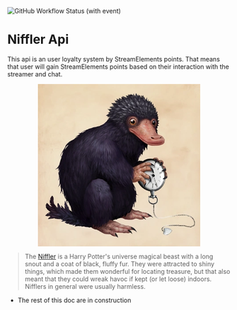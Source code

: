 <img alt="GitHub Workflow Status (with event)" src="https://img.shields.io/github/actions/workflow/status/vinicarvalhosantos/niffler-api/build.yml?style=plastic"><br>
# Niffler Api

This api is an user loyalty system by StreamElements points. That means that user will gain StreamElements points based on their interaction with the streamer and chat.

<img src="docs/images/niffler.png" alt="project-icon" width="367" style="margin: 0 auto; display: block"/>

> The [Niffler](https://harrypotter.fandom.com/wiki/Niffler) is a Harry Potter's universe magical beast with a long snout and a coat of black, fluffy fur. They were attracted to shiny things, which made them wonderful for locating treasure, but that also meant that they could wreak havoc if kept (or let loose) indoors. Nifflers in general were usually harmless.


* The rest of this doc are in construction


